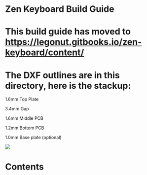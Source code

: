 # Zen Keyboard Build Guide

# This build guide has moved to https://legonut.gitbooks.io/zen-keyboard/content/

# The DXF outlines are in this directory, here is the stackup:
1.6mm Top Plate

3.4mm Gap

1.6mm Middle PCB

1.2mm Bottom PCB

1.0mm Base plate (optional)

![](https://i.imgur.com/z3v0Aks.jpg)

# Contents
